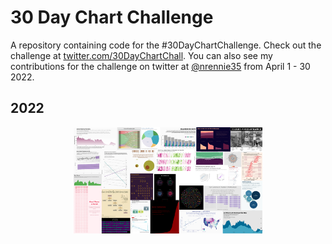 # 30 Day Chart Challenge

A repository containing code for the #30DayChartChallenge. Check out the challenge at [twitter.com/30DayChartChall](https://twitter.com/30DayChartChall). You can also see my contributions for the challenge on twitter at [@nrennie35](https://twitter.com/nrennie35) from April 1 - 30 2022.

## 2022

<p align="center">
<img src="2022/viz/30daychartchallenge2022.png?raw=true" width="60%">
</p>

